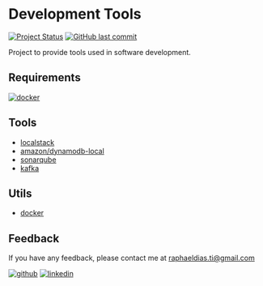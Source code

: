 # Development Tools

[![Project Status](https://img.shields.io/static/v1?label=project%20status&message=complete&color=success&style=flat-square)](#)
[![GitHub last commit](https://img.shields.io/github/last-commit/raphaelbh/readme-template?style=flat-square)](#)

Project to provide tools used in software development.

## Requirements

[![docker](https://img.shields.io/badge/Docker-2CA5E0?style=for-the-badge&logo=docker&logoColor=white)](https://www.docker.com/)

## Tools
- [localstack](/localstack)
- [amazon/dynamodb-local](/dynamodb)
- [sonarqube](/sonarqube)
- [kafka](/kafka)

## Utils
- [docker](/utils/docker)

## Feedback

If you have any feedback, please contact me at raphaeldias.ti@gmail.com

[![github](https://img.shields.io/badge/GitHub-100000?style=for-the-badge&logo=github&logoColor=white)](https://github.com/raphaelbh)
[![linkedin](https://img.shields.io/badge/LinkedIn-0077B5?style=for-the-badge&logo=linkedin&logoColor=white)](https://www.linkedin.com/in/raphaelbh/)